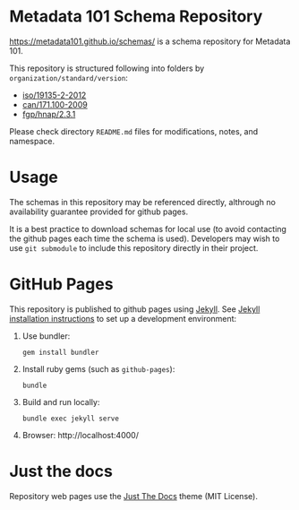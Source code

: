 # Metadata 101 Schema Repository

https://metadata101.github.io/schemas/ is a schema repository for Metadata 101.

This repository is structured following into folders by `organization/standard/version`:

* [iso/19135-2-2012](iso/19135-2-2012)
* [can/171.100-2009](can/171.100-2009)
* [fgp/hnap/2.3.1](fgp/hnap/2.3.1)

Please check directory `README.md` files for modifications, notes, and namespace.

# Usage

The schemas in this repository may be referenced directly, althrough no availability guarantee provided for github pages.

It is a best practice to download schemas for local use (to avoid contacting the github pages each time the schema is used).  Developers may wish to use `git submodule` to include this repository directly in their project.  

# GitHub Pages

This repository is published to github pages using [Jekyll](https://jekyllrb.com). See [Jekyll installation instructions](https://jekyllrb.com/docs/installation/) to set up a development environment:

1. Use bundler:

   ```
   gem install bundler
   ```

2. Install ruby gems (such as `github-pages`):
   ```
   bundle
   ```
   
3. Build and run locally:
   
   ```
   bundle exec jekyll serve
   ```

4. Browser: http://localhost:4000/

# Just the docs

Repository web pages use the [Just The Docs](https://pmarsceill.github.io/just-the-docs/) theme (MIT License).